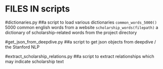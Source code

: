 FILES IN scripts
================

#dictionaries.py
##a script to load various dictionaries
`common_words_5000()`
  5000 common english words from a website
`scholarship_words(filepath)`
  a dictionary of scholarship-related words from the project directory

#get_json_from_deepdive.py
##a script to get json objects from deepdive / the Stanford NLP

#extract_scholarship_relations.py
##a script to extract relationships which may indicate scholarship text
